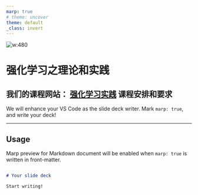 ```yaml
---
marp: true
# theme: uncover
theme: default
_class: invert
---
```


![w:480](https://pic3.zhimg.com/v2-d437579e398d4c5d6330cc7fe61412ce_r.jpg)

# **强化学习之理论和实践**

## 我们的课程网站： [强化学习实践] 课程安排和要求 <!--fit-->

We will enhance your VS Code as the slide deck writer. Mark `marp: true`, and write your deck!

[强化学习实践]: https://sites.google.com/view/rlmarl-drlcourse/%E5%BC%BA%E5%8C%96%E5%AD%A6%E4%B9%A0%E8%AF%BE%E7%A8%8B

---

## Usage

Marp preview for Markdown document will be enabled when `marp: true` is written in front-matter.

```markdown

# Your slide deck

Start writing!
```
